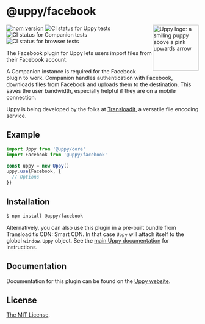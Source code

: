 # @uppy/facebook

<img src="https://uppy.io/img/logo.svg" width="120" alt="Uppy logo: a smiling puppy above a pink upwards arrow" align="right">

[![npm version](https://img.shields.io/npm/v/@uppy/facebook.svg?style=flat-square)](https://www.npmjs.com/package/@uppy/facebook)
![CI status for Uppy tests](https://github.com/transloadit/uppy/workflows/CI/badge.svg)
![CI status for Companion tests](https://github.com/transloadit/uppy/workflows/Companion/badge.svg)
![CI status for browser tests](https://github.com/transloadit/uppy/workflows/End-to-end%20tests/badge.svg)

The Facebook plugin for Uppy lets users import files from their Facebook
account.

A Companion instance is required for the Facebook plugin to work. Companion
handles authentication with Facebook, downloads files from Facebook and uploads
them to the destination. This saves the user bandwidth, especially helpful if
they are on a mobile connection.

Uppy is being developed by the folks at [Transloadit](https://transloadit.com),
a versatile file encoding service.

## Example

```js
import Uppy from '@uppy/core'
import Facebook from '@uppy/facebook'

const uppy = new Uppy()
uppy.use(Facebook, {
  // Options
})
```

## Installation

```bash
$ npm install @uppy/facebook
```

Alternatively, you can also use this plugin in a pre-built bundle from
Transloadit’s CDN: Smart CDN. In that case `Uppy` will attach itself to the
global `window.Uppy` object. See the
[main Uppy documentation](https://uppy.io/docs/#Installation) for instructions.

## Documentation

Documentation for this plugin can be found on the
[Uppy website](https://uppy.io/docs/facebook).

## License

[The MIT License](./LICENSE).
